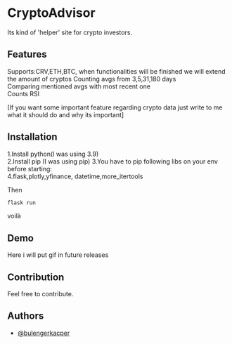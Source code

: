 # CryptoAdvisor

Its kind of 'helper' site for crypto investors.

## Features

Supports:CRV,ETH,BTC, when functionalities will be finished we will extend the amount of cryptos
Counting avgs from 3,5,31,180 days  
Comparing mentioned avgs with most recent one  
Counts RSI  

[If you want some important feature regarding crypto data just write to me what it should do and why its important]



## Installation

1.Install python(I was using 3.9)  
2.Install pip  (I was using pip)
3.You have to pip following libs on your env before starting:  
4.flask,plotly,yfinance, datetime,more_itertools  

Then
```bash
flask run
```
  voilà  
## Demo

Here i will put gif in future releases

## Contribution

Feel free to contribute.

## Authors

- [@bulengerkacper](https://www.github.com/bulengerkacper)

